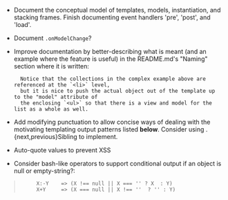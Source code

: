 - Document the conceptual model of templates, models, instantiation, and
			stacking frames.  Finish documenting event handlers 'pre',
			'post', and 'load'.

- Document `.onModelChange`?

- Improve documentation by better-describing what is meant (and an example where the feature is useful) in the README.md's "Naming" section where it is written:

		Notice that the collections in the complex example above are referenced at the `<li>` level,
		but it is nice to push the actual object out of the template up to the "model" attribute of
		the enclosing `<ul>` so that there is a view and model for the list as a whole as well.

- Add modifying punctuation to allow concise ways of dealing with the
			motivating templating output patterns listed ****below****.  Consider
			using .{next,previous}Sibling to implement.

- Auto-quote values to prevent XSS

- Consider bash-like operators to support conditional output if an
			object is null or empty-string?:

 >			X:-Y	=> (X !== null || X === '' ? X  : Y)
 >			X+Y		=> (X === null || X !== ''  ? '' : Y)

